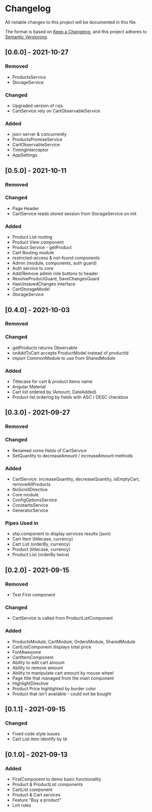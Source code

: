 # Changelog
All notable changes to this project will be documented in this file.

The format is based on [Keep a Changelog](https://keepachangelog.com/en/1.0.0/),
and this project adheres to [Semantic Versioning](https://semver.org/spec/v2.0.0.html).

## [0.6.0] - 2021-10-27
### Removed
- ProductsService
- StorageService
### Changed
- Upgraded version of rxjs
- CartService rely on CartObservableService 
### Added
- json-server & concurrently
- ProductsPromiseService
- CartObservableService
- TimingInterceptor
- AppSettings

## [0.5.0] - 2021-10-11
### Removed
### Changed
- Page Header
- CartService reads stored session from StorageService on init
### Added
- Product List routing
- Product View component
- Product Service - getProduct
- Cart Routing module
- restricted-access & not-found components
- Admin (module, components, auth guard)
- Auth service to core
- Add/Remove admin role buttons to header
- ResolveProductGuard, SaveChangesGuard
- HasUnsavedChanges interface
- CartStorageModel
- StorageService


## [0.4.0] - 2021-10-03
### Removed
### Changed
- getProducts returns Observable
- onAddToCart accepts ProductModel instead of productId
- import CommonModule to use from SharedModule 
### Added
- Titlecase for cart & product items name
- Angular Material
- Cart list ordered by (Amount, DateAdded)
- Product list ordering by fields with ASC / DESC checkbox

## [0.3.0] - 2021-09-27
### Removed
### Changed
- Renamed some fields of CartService
- SetQuantity to decreaseAmount / increaseAmount methods
### Added
- CartService: increaseQuantity, decreaseQuantity, isEmptyCart, removeAllProducts
- NoScrollDirective
- Core module
- ConfigOptionsService
- ConstantsService
- GeneratorService
### Pipes Used in
- shp.component to display services results (json)
- Cart Item (titlecase, currency)
- Cart List (orderBy, currency)
- Product (titlecase, currency)
- Product List (orderBy twice)


## [0.2.0] - 2021-09-15
### Removed
- Test First component
### Changed
- CartService is called from ProductListComponent 
### Added
- ProductsModule, CartModule, OrdersModule, SharedModule
- CartListComponent displays total price
- FontAwesome
- CartItemComponent
- Ability to edit cart amount
- Ability to remove amount
- Ability to manipulate cart amount by mouse wheel
- Page title that managed from the main component
- HighlightDirective
- Product Price highlighted by border color
- Product that isn't available - could not be bought

## [0.1.1] - 2021-09-15
### Changed
- Fixed code style issues
- Cart List item identify by Id

## [0.1.0] - 2021-09-13
### Added
- FirstComponent to demo basic functionality
- Product & ProductList components
 - CartList component
- Product & Cart services
- Feature "Buy a product"
- Lint rules